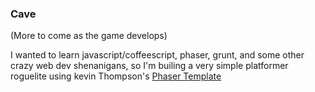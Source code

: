 ### Cave

(More to come as the game develops)

I wanted to learn javascript/coffeescript, phaser, grunt, and some other crazy web dev shenanigans, so I'm builing a very simple platformer roguelite using kevin Thompson's [Phaser Template](https://github.com/kevinthompson/phaser-template)